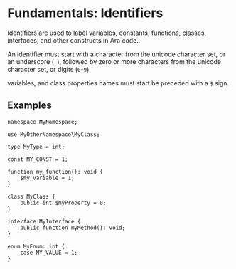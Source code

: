 # Fundamentals: Identifiers

Identifiers are used to label variables, constants, functions, classes, interfaces, and other constructs in Ara code.

An identifier must start with a character from the unicode character set, or an underscore (`_`), followed by zero or more characters from the unicode character set, or digits (`0`-`9`).

variables, and class properties names must start be preceded with a `$` sign. 

## Examples

```
namespace MyNamespace;

use MyOtherNamespace\MyClass;

type MyType = int;

const MY_CONST = 1;

function my_function(): void {
    $my_variable = 1;
}

class MyClass {
    public int $myProperty = 0;
}

interface MyInterface {
    public function myMethod(): void;
}

enum MyEnum: int {
    case MY_VALUE = 1;
}
```
